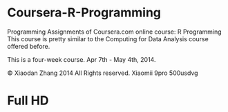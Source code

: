 Coursera-R-Programming
======================

Programming Assignments of Coursera.com online course: R Programming  
This course is pretty similar to the Computing for Data Analysis course offered before.

This is a four-week course. Apr 7th - May 4th, 2014.  

© Xiaodan Zhang 2014 All Rights reserved.
Xiaomii 9pro 500usdvg
# Full HD 
